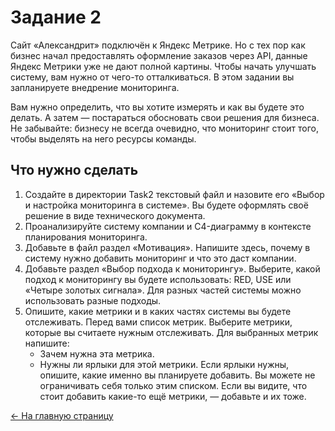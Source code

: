 # Задание 2

Сайт «Александрит» подключён к Яндекс Метрике. Но с тех пор как бизнес начал предоставлять оформление заказов через API, данные Яндекс Метрики уже не дают полной картины. Чтобы начать улучшать систему, вам нужно от чего-то отталкиваться. В этом задании вы запланируете внедрение мониторинга.

Вам нужно определить, что вы хотите измерять и как вы будете это делать. А затем —  постараться обосновать свои решения для бизнеса. Не забывайте: бизнесу не всегда очевидно, что мониторинг стоит того, чтобы выделять на него ресурсы команды.

## Что нужно сделать

1. Создайте в директории Task2 текстовый файл и назовите его «Выбор и настройка мониторинга в системе». Вы будете оформлять своё решение в виде технического документа.
2. Проанализируйте систему компании и C4-диаграмму в контексте планирования мониторинга.
3. Добавьте в файл раздел «Мотивация». Напишите здесь, почему в систему нужно добавить мониторинг и что это даст компании.
4. Добавьте раздел «Выбор подхода к мониторингу». Выберите, какой подход к мониторингу вы будете использовать: RED, USE или «Четыре золотых сигнала». Для разных частей системы можно использовать разные подходы.
5. Опишите, какие метрики и в каких частях системы вы будете отслеживать. Перед вами список метрик. Выберите метрики, которые вы считаете нужным отслеживать. Для выбранных метрик напишите:
    - Зачем нужна эта метрика.
    - Нужны ли ярлыки для этой метрики. Если ярлыки нужны, опишите, какие именно вы планируете добавить. Вы можете не ограничивать себя только этим списком. Если вы видите, что стоит добавить какие-то ещё метрики, — добавьте и их тоже.

[<- На главную страницу](../ReadMe.md)
